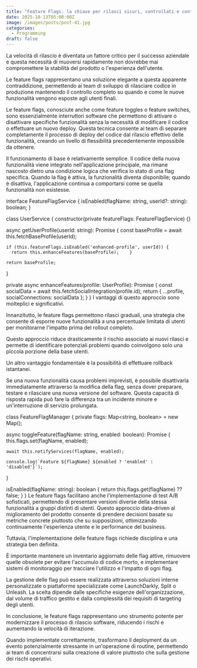 ```yaml
---
title: "Feature Flags: la chiave per rilasci sicuri, controllati e continui"
date: 2025-10-13T05:00:00Z
image: /images/posts/post-41.jpg
categories: 
  - Programming
draft: false
---
```

La velocità di rilascio è diventata un fattore critico per il successo aziendale e questa necessità di muoversi rapidamente non dovrebbe mai compromettere la stabilità del prodotto o l'esperienza dell'utente.

Le feature flags rappresentano una soluzione elegante a questa apparente contraddizione, permettendo ai team di sviluppo di rilasciare codice in produzione mantenendo il controllo completo su quando e come le nuove funzionalità vengono esposte agli utenti finali.

Le feature flags, conosciute anche come feature toggles o feature switches, sono essenzialmente interruttori software che permettono di attivare o disattivare specifiche funzionalità senza la necessità di modificare il codice o effettuare un nuovo deploy. Questa tecnica consente ai team di separare completamente il processo di deploy del codice dal rilascio effettivo delle funzionalità, creando un livello di flessibilità precedentemente impossibile da ottenere.

Il funzionamento di base è relativamente semplice. Il codice della nuova funzionalità viene integrato nell'applicazione principale, ma rimane nascosto dietro una condizione logica che verifica lo stato di una flag specifica. Quando la flag è attiva, la funzionalità diventa disponibile; quando è disattiva, l'applicazione continua a comportarsi come se quella funzionalità non esistesse.

interface FeatureFlagService {
  isEnabled(flagName: string, userId?: string): boolean;
}

class UserService {
  constructor(private featureFlags: FeatureFlagService) {}

  async getUserProfile(userId: string): Promise<UserProfile> {
    const baseProfile = await this.fetchBaseProfile(userId);
    
    if (this.featureFlags.isEnabled('enhanced-profile', userId)) {
      return this.enhanceFeatures(baseProfile);    }
    
    return baseProfile;
  }

  private async enhanceFeatures(profile: UserProfile): Promise<UserProfile> {
    const socialData = await this.fetchSocialIntegration(profile.id);
    return { ...profile, socialConnections: socialData };
  }
}
I vantaggi di questo approccio sono molteplici e significativi.

Innanzitutto, le feature flags permettono rilasci graduali, una strategia che consente di esporre nuove funzionalità a una percentuale limitata di utenti per monitorarne l'impatto prima del rollout completo.

Questo approccio riduce drasticamente il rischio associato ai nuovi rilasci e permette di identificare potenziali problemi quando coinvolgono solo una piccola porzione della base utenti.

Un altro vantaggio fondamentale è la possibilità di effettuare rollback istantanei.

Se una nuova funzionalità causa problemi imprevisti, è possibile disattivarla immediatamente attraverso la modifica della flag, senza dover preparare, testare e rilasciare una nuova versione del software. Questa capacità di risposta rapida può fare la differenza tra un incidente minore e un'interruzione di servizio prolungata.

class FeatureFlagManager {
  private flags: Map<string, boolean> = new Map();

  async toggleFeature(flagName: string, enabled: boolean): Promise<void> {
    this.flags.set(flagName, enabled);
    
    await this.notifyServices(flagName, enabled);
    
    console.log(`Feature ${flagName} ${enabled ? 'enabled' : 'disabled'}`);
  }

  isEnabled(flagName: string): boolean {
    return this.flags.get(flagName) ?? false;
  }
}
Le feature flags facilitano anche l'implementazione di test A/B sofisticati, permettendo di presentare versioni diverse della stessa funzionalità a gruppi distinti di utenti. Questo approccio data-driven al miglioramento del prodotto consente di prendere decisioni basate su metriche concrete piuttosto che su supposizioni, ottimizzando continuamente l'esperienza utente e le performance del business.

Tuttavia, l'implementazione delle feature flags richiede disciplina e una strategia ben definita.

È importante mantenere un inventario aggiornato delle flag attive, rimuovere quelle obsolete per evitare l'accumulo di codice morto, e implementare sistemi di monitoraggio per tracciare l'utilizzo e l'impatto di ogni flag.

La gestione delle flag può essere realizzata attraverso soluzioni interne personalizzate o piattaforme specializzate come LaunchDarkly, Split o Unleash. La scelta dipende dalle specifiche esigenze dell'organizzazione, dal volume di traffico gestito e dalla complessità dei requisiti di targeting degli utenti.

In conclusione, le feature flags rappresentano uno strumento potente per modernizzare il processo di rilascio software, riducendo i rischi e aumentando la velocità di iterazione.

Quando implementate correttamente, trasformano il deployment da un evento potenzialmente stressante in un'operazione di routine, permettendo ai team di concentrarsi sulla creazione di valore piuttosto che sulla gestione dei rischi operativi.